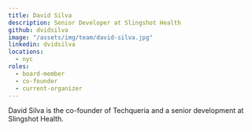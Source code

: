 ```yaml
---
title: David Silva
description: Senior Developer at Slingshot Health
github: dvidsilva
image: "/assets/img/team/david-silva.jpg"
linkedin: dvidsilva
locations:
  - nyc
roles:
  - board-member
  - co-founder
  - current-organizer
---
```


David Silva is the co-founder of Techqueria and a senior development at Slingshot Health.
